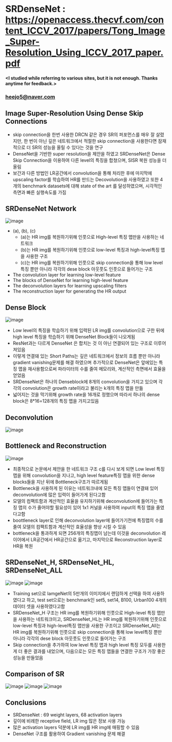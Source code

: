 # SRDenseNet : https://openaccess.thecvf.com/content_ICCV_2017/papers/Tong_Image_Super-Resolution_Using_ICCV_2017_paper.pdf

#### <I studied while referring to various sites, but it is not enough. Thanks anytime for feedback.>
### <heejo5@naver.com>

Image Super-Resolution Using Dense Skip Connections
---------------------------------------------------
* skip connection을 한번 사용한 DRCN 같은 경우 SR의 퍼포먼스를 매우 잘 살렸지만, 한 번이 아닌 깊은 네트워크에서 적절한 skip connection을 사용한다면 잠재적으로 더 SR의 성능을 올릴 수 있다는 것을 연구
* DenseNet을 기반한 super resolution을 제안을 하였고 SRDenseNet은 Dense Skip Connection을 이용하여 다른 level의 특징을 합쳤으며, SISR 복원 성능을 더 올림
* 보간과 다른 방법인 LR공간에서 convolution을 통해 처리한 후에 마지막에 upscaling factor를 학습하여 HR를 만드는 Decovolution을 사용하였고 또한 4개의 benchmark datasets에 대해 state of the art 를 달성하였으며, 시각적인 측면과 빠른 실행속도를 가짐

SRDenseNet Network
------------------
![image](https://user-images.githubusercontent.com/61686244/94680149-3d954780-035c-11eb-941a-cc8460ecc75c.png)
* (a), (b), (c)
  * (a)는 HR img를 복원하기위해 인풋으로 High-level 특징 맵만을 사용하는 네트워크
  * (b)는 HR img를 복원하기위해 인풋으로 low-level 특징과 high-level특징 맵을 사용한 구조
  * (c)는 HR img를 복원하기위해 인풋으로 skip connection을 통해 low level특징 뿐만 아니라 각각의 dese block 아웃풋도 인풋으로 들어가는 구조
* The convolution layer for learning low-level feature
* The blocks of DenseNet for learning high-level feature
* The deconvolution layers for learning upscaling filters
* The reconstruction layer for generating the HR output

Dense Block
-----------
![image](https://user-images.githubusercontent.com/61686244/94680545-de840280-035c-11eb-82e7-d08764f040a3.png)
* Low level의 특징을 학습하기 위해 입력된 LR img를 convolution으로 구한 뒤에 high level 특징을 학습하기 위해 DenseNet Block들이 나오게됨
* ResNet과는 다르게 DenseNet 은 합치는 것 이 아닌 연결되어 있는 구조로 이루어져있음
* 이렇게 연결돼 있는 Short Paths는 깊은 네트워크에서 정보의 흐름 뿐만 아니라 gradient vanishing문제를 해결 하였으며 추가적으로 DenseNet은 앞에있는 특징 맵을 재사용함으로써 파라미터의 수를 줄여 메모리와, 계산적인 측면에서 효율을 얻었음
* SRDenseNet은 하나의 Denseblock에 8개의 convolution을 가지고 있으며 각각의 convolution은 growth rate이라고 불리는 k개의 특징 맵을 만듦
* 넓어지는 것을 막기위해 growth rate을 16개로 정했으며 따라서 하나의 dense block은 8*16=128개의 특징 맵을 가지고있음

Deconvolution
-------------
![image](https://user-images.githubusercontent.com/61686244/94680918-84d00800-035d-11eb-979b-97094fc505aa.png)

Bottleneck and Reconstruction
-----------------------------
![image](https://user-images.githubusercontent.com/61686244/94681020-acbf6b80-035d-11eb-94a0-dbc7820636dc.png)
* 최종적으로 논문에서 제안을 한 네트워크 구조 c를 다시 보게 되면 Low level 특징 맵을 위해 convolution을 지나고, high level feature특징 맵을 위한 dense blocks들을 지난 뒤에 Bottleneck구조가 따르게됨
* Bottleneck을 사용하게 된 이유는 네트워크내에 모든 특징 맵들이 연결돼 있어 deconvolution에 많은 입력이 들어가게 된다고함
* 모델의 컴팩트함과 계산적인 효율을 유지하기위해 deconvolution에 들어가는 특징 맵의 수가 줄어야할 필요성이 있어 1x1 커널을 사용하여 input의 특징 맵을 줄였다고함
* boottleneck layer로 인해 deconvolution layer에 들어가기전에 특징맵의 수를 줄여 모델의 컴팩트함과 계산적인 효율성을 향상 시킬 수 있음
* bottleneck을 통과하게 되면 256개의 특징맵이 남는데 이것을 deconvolution 레이어에서 LR공간에서 HR공간으로 옮기고, 마지막으로 Reconstruction layer로 HR을 복원

SRDenseNet_H, SRDenseNet_HL, SRDenseNet_ALL
-------------------------------------------
![image](https://user-images.githubusercontent.com/61686244/94681203-03c54080-035e-11eb-8d22-c8a47f1f29c6.png)
![image](https://user-images.githubusercontent.com/61686244/94681279-20617880-035e-11eb-9496-c1be86a90dde.png)
* Training set으로 IamgeNet의 5만개의 이미지에서 랜덤하게 선택을 하여 사용하였다고 하고, test set으로는 benchmark인 set5, set14, B100, Urban100 4개의 데이터 셋을 사용하였다고함
* SRDenseNet_H 구조는 HR img를 복원하기위해 인풋으로 High-level 특징 맵만을 사용하는 네트워크이고, SRDenseNet_HL는 HR img를 복원하기위해 인풋으로 low-level 특징과 high-level특징 맵만을 사용한 구조이고 SRDenseNet_All는 HR img를 복원하기위해 인풋으로 skip connection을 통해 low level특징 뿐만 아니라 각각의 dese block 아웃풋도 인풋으로 들어가는 구조
* Skip connection을 추가하여 low level 특징 맵과 high level 특징 모두를 사용한게 더 좋은 결과를 내었으며, 다음으로는 모든 특징 맵들을 연결한 구조가 가장 좋은 성능을 만들었음

Comparison of SR
----------------
![image](https://user-images.githubusercontent.com/61686244/94681501-89e18700-035e-11eb-9fa6-ecfb3d7929fb.png)
![image](https://user-images.githubusercontent.com/61686244/94681576-ac73a000-035e-11eb-842d-195a36508b2b.png)
![image](https://user-images.githubusercontent.com/61686244/94681614-bac1bc00-035e-11eb-85ae-58b85bc14950.png)

Conclusions
-----------
* SRDenseNet : 69 weight layers, 68 activation layers
* 깊이에 비례한 receptive field, LR img 많은 정보 사용 가능
* 많은 activation layers 덕분에 LR img를 HR img에 매핑할 수 있음
* DenseNet 구조를 활용하여 Gradient vanishing 문제 해결 












